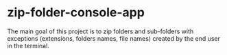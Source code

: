 # zip-folder-console-app
The main goal of this project is to zip folders and sub-folders with exceptions (extensions, folders names, file names) created by the end user in the terminal.
